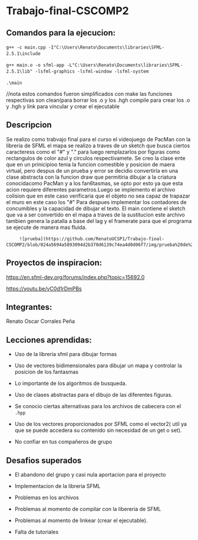 # Trabajo-final-CSCOMP2
## Comandos para la ejecucion:

   ``g++ -c main.cpp -I"C:\Users\Renato\Documents\libraries\SFML-2.5.1\include ``
   
   
   ``g++ main.o -o sfml-app -L"C:\Users\Renato\Documents\libraries\SFML-2.5.1\lib" -lsfml-graphics -lsfml-window -lsfml-system  ``
   
   
   ``.\main ``
   
   
//nota estos comandos fueron simplificados con make las funciones respectivas son clean(para borrar los .o y los .hgh compile para crear los .o y .hgh y link para vincular y crear el ejecutable

## Descripcion
Se realizo como trabvajo final para el curso el videojuego de PacMan con la libreria de SFML el mapa se realizo a traves de un sketch que busca ciertos caracteress como el "#" y "." para luego remplazarlos por figuras como rectangulos de color azul y circulos respectivamete. Se creo la clase ente que en un prinicipioo tenia la funcion comestible y posicion de maera virtual, pero despus de un prueba y error se decidio convertirla en una clase abstracta con la funcion draw que permitiria dibujar a la criatura conocidacomo PacMan y a los fan6tasmas, se opto por esto ya que esta acion requiere diferentes parametros.Luego se implemento el archivo colision que en este caso verificaria que el objeto no sea capaz de trapazar el muro en este caso los "#" Para despues implementar los contadores de concumibles y la capacidad de dibujar el texto. El main contiene el sketch que va a ser convertido en el mapa a traves de la sustitucion este archivo tambien genera la patalla a base del lag y el framerate para que el programa se ejecute de manera mas fluida.

         ![prueba](https://github.com/RenatoUCSP1/Trabajo-final-CSCOMP2/blob/024a5694a5893094d2b370d6139c74ea4d0d06f7/img/prueba%20de%20que%20alguna%20vez.png)


## Proyectos de inspiracion:

https://en.sfml-dev.org/forums/index.php?topic=15692.0

https://youtu.be/vC0d1rDmPBs

## Integrantes:

Renato Oscar Corrales Peña

## Lecciones aprendidas:

* Uso de la libreria sfml para dibujar formas

* Uso de vectores bidimensionales para dibujar un mapa y controlar la posicion de los fantasmas

* Lo importante de los algoritmos de busqueda.

* Uso de clases abstractas para el dibujo de las diferentes figuras. 

*  Se conocio ciertas alternativas para los archivos de cabecera con el    ``.hpp``

*  Uso de los vectores proporcionados por SFML como el vector2( util ya que se puede accedera su contenido sin necesidad de un get o set). 

*  No confiar en tus compañeros de grupo

## Desafios superados

*  El abandono del grupo y casi nula aportacion para el proyecto

*  Implementacion de la libreria SFML

*  Problemas en los archivos

*  Problemas al momento de compilar con la libereria de SFML

*  Problemas al momento de linkear (crear el ejecutable).

*  Falta de tutoriales
